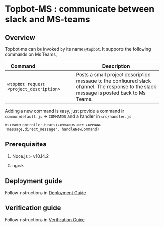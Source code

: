 # Topbot-MS : communicate between slack and MS-teams

## Overview

Topbot-ms can be invoked by its name `@topbot`. It supports the following commands on Ms Teams,

| Command&nbsp;&nbsp;&nbsp;&nbsp;&nbsp;&nbsp;&nbsp;&nbsp;&nbsp;&nbsp;&nbsp;&nbsp;&nbsp;&nbsp;&nbsp;&nbsp;&nbsp;&nbsp;&nbsp;&nbsp;&nbsp;&nbsp;&nbsp;&nbsp;&nbsp; | Description|
|---------|------------|
| `@topbot request <project_description>` | Posts a small project description message to the configured slack channel. The response to the slack message is posted back to Ms Teams. |

Adding a new command is easy, just provide a command in `common/default.js` -> `COMMANDS` and a handler in `src/handler.js`
```
msTeamsController.hears(COMMANDS.NEW_COMMAND, 'message,direct_message', handleNewCommand)
```

## Prerequisites

1. Node.js > v10.14.2

2. ngrok

## Deployment guide

Follow instructions in [Deployment Guide](docs/Deployment.md)

## Verification guide

Follow instructions in [Verification Guide](docs/Verification.md)